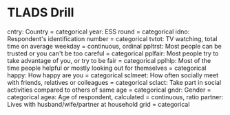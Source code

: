 # TLADS Drill
cntry: Country =  categorical
year: ESS round = categorical
idno: Respondent's identification number = categorical
tvtot: TV watching, total time on average weekday = continuous, ordinal
ppltrst: Most people can be trusted or you can't be too careful = categorical
pplfair: Most people try to take advantage of you, or try to be fair = categorical
pplhlp: Most of the time people helpful or mostly looking out for themselves = categorical
happy: How happy are you = categorical
sclmeet: How often socially meet with friends, relatives or colleagues = categorical
sclact: Take part in social activities compared to others of same age = categorical
gndr: Gender = categorical
agea: Age of respondent, calculated = continuous, ratio
partner: Lives with husband/wife/partner at household grid = categorical

